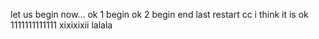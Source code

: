 let us begin now...
ok 1 begin
ok 2 begin
end last
restart cc
i think it is ok 1111111111111
xixixixii
lalala

